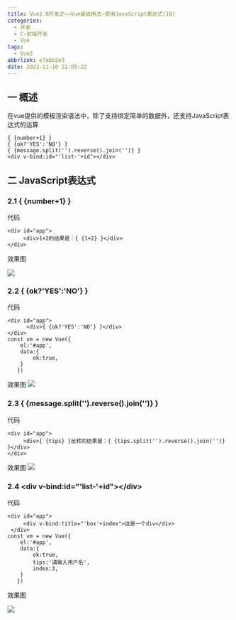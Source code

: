 ```yaml
---
title: Vue2.0开发之——Vue基础用法-使用JavaScript表达式(18)
categories:
  - 开发
  - C-前端开发
  - Vue
tags:
  - Vue2
abbrlink: e7abb2e3
date: 2022-11-10 22:05:22
---
```

## 一 概述

在vue提供的模板渲染语法中，除了支持绑定简单的数据外，还支持JavaScript表达式的运算

```
{ {number+1} }
{ {ok?'YES':'NO'} }
{ {message.split('').reverse().join('')} }
<div v-bind:id="'list-'+id"></div>
```

<!--more-->

## 二 JavaScript表达式

### 2.1 { {number+1} }

代码

```
<div id="app">
     <div>1+2的结果是：{ {1+2} }</div>
</div>
```

效果图

![][1]

### 2.2 { {ok?'YES':'NO'} }

代码

```
<div id="app">
      <div>{ {ok?'YES':'NO'} }</div>
</div>
const vm = new Vue({
    el:'#app',
    data:{
        ok:true,
    }
   })
```

效果图
![][2]

### 2.3 { {message.split('').reverse().join('')} }

代码

```
<div id="app">
     <div>{ {tips} }反转的结果是：{ {tips.split('').reverse().join('')} }</div>
</div>
```

效果图
![][3]

### 2.4 \<div v-bind:id="'list-'+id">\</div>

代码

```
<div id="app">
     <div v-bind:title="'box'+index">这是一个div</div>
 </div>
const vm = new Vue({
    el:'#app',
    data:{
        ok:true,
        tips:'请输入用户名',
        index:3,
    }
   })
```

效果图

![][4]




[1]:https://cdn.staticaly.com/gh/PGzxc/CDN/master/blog-vue/vue02-18-add-func.png
[2]:https://cdn.staticaly.com/gh/PGzxc/CDN/master/blog-vue/vue02-18-ok-no.png
[3]:https://cdn.staticaly.com/gh/PGzxc/CDN/master/blog-vue/vue02-18-reverse.png
[4]:https://cdn.staticaly.com/gh/PGzxc/CDN/master/blog-vue/vue02-18-div-add.png